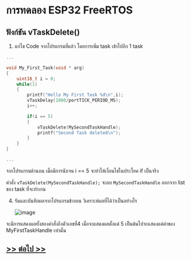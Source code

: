 # การทดลอง ESP32 FreeRTOS 
##  ฟังก์ชัน vTaskDelete()

1. แก่ไข Code จากโปรแกรมที่แล้ว โดยการเพิ่ม task เข้าไปอีก 1 task

```c
...

void My_First_Task(void * arg)
{
	uint16_t i = 0;
	while(1)
	{
		printf("Hello My First Task %d\n",i);
		vTaskDelay(1000/portTICK_PERIOD_MS);
		i++;

		if(i == 5)
		{
			vTaskDelete(MySecondTaskHandle);
			printf("Second Task deleted\n");
		}
	}
}

...
```

จากโปรแกรมด้านบน เมื่อมีการนับจน i == 5 จะทำให้เงื่อนไขในประโยค if เป็นจริง

คำสั่ง `vTaskDelete(MySecondTaskHandle);` จะลบ `MySecondTaskHandle` ออกจาก list ของ task ที่จะทำงาน


4. รันและบันทึกผลจากโปรแกรมข้างบน วิเคราะห์ผลที่ได้ว่าเป็นอย่างไร

   ![image](https://github.com/user-attachments/assets/6e0de814-33c8-490a-8152-51e50c6e2252)

จะมีการแสดงผลทั้งสองคำสั่งถึงตัวเลขที่4 เมื่อจะแสดงผลตั้งแต่ 5 เป็นต้นไปจะแสดงแค่ค่าของ MyFirstTaskHandle เท่านั้น

## [>> ต่อไป >>](./ESP32-FreeRTOS-Labsheet-5.md) 
